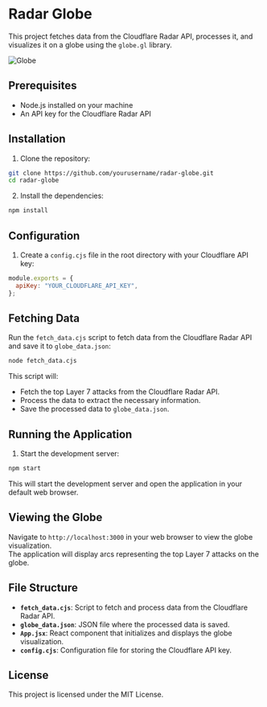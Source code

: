 # Radar Globe  

This project fetches data from the Cloudflare Radar API, processes it, and visualizes it on a globe using the `globe.gl` library.  

![Globe](https://github.com/igorradovanov/radar-globe/blob/main/globe-animate.gif)

## Prerequisites  

- Node.js installed on your machine  
- An API key for the Cloudflare Radar API  

## Installation  

1. Clone the repository:  

```sh  
git clone https://github.com/yourusername/radar-globe.git  
cd radar-globe  
```  

2. Install the dependencies:  

```sh  
npm install  
```  

## Configuration  

1. Create a `config.cjs` file in the root directory with your Cloudflare API key:  

```javascript  
module.exports = {  
  apiKey: "YOUR_CLOUDFLARE_API_KEY",  
};  
```  

## Fetching Data  

Run the `fetch_data.cjs` script to fetch data from the Cloudflare Radar API and save it to `globe_data.json`:  

```sh  
node fetch_data.cjs  
```  

This script will:  
- Fetch the top Layer 7 attacks from the Cloudflare Radar API.  
- Process the data to extract the necessary information.  
- Save the processed data to `globe_data.json`.  

## Running the Application  

1. Start the development server:  

```sh  
npm start  
```  

This will start the development server and open the application in your default web browser.  

## Viewing the Globe  

Navigate to `http://localhost:3000` in your web browser to view the globe visualization.  
The application will display arcs representing the top Layer 7 attacks on the globe.  

## File Structure  

- **`fetch_data.cjs`**: Script to fetch and process data from the Cloudflare Radar API.  
- **`globe_data.json`**: JSON file where the processed data is saved.  
- **`App.jsx`**: React component that initializes and displays the globe visualization.  
- **`config.cjs`**: Configuration file for storing the Cloudflare API key.  

## License  

This project is licensed under the MIT License.  
